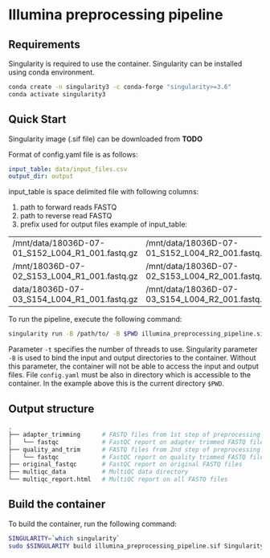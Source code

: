 # Illumina preprocessing pipeline


## Requirements 
Singularity is required to use the container. Singularity can be installed using conda environment. 

```bash
conda create -n singularity3 -c conda-forge "singularity>=3.6"
conda activate singularity3
```

## Quick Start
Singularity image (.sif file) can be downloaded from **TODO**

Format of config.yaml file is as follows:

```yaml
input_table: data/input_files.csv
output_dir: output
```
input_table is space delimited file with following columns:
1. path to forward reads FASTQ
2. path to reverse read FASTQ
3. prefix used for output files
example of input_table:

|                                                  |                                                   ||
|--------------------------------------------------|---------------------------------------------------|-|
| /mnt/data/18036D-07-01_S152_L004_R1_001.fastq.gz | 	/mnt/data/18036D-07-01_S152_L004_R2_001.fastq.gz |	Prefix1|
| /mnt/18036D-07-02_S153_L004_R1_001.fastq.gz      | 	/mnt/data/18036D-07-02_S153_L004_R2_001.fastq.gz |	Prefix2|
| data/18036D-07-03_S154_L004_R1_001.fastq.gz      | 	/mnt/data/18036D-07-03_S154_L004_R2_001.fastq.gz |	Prefix3|


To run the pipeline, execute the following command:

```bash
singularity run -B /path/to/ -B $PWD illumina_preprocessing_pipeline.sif -c config.yaml -t 20
````
Parameter `-t` specifies the number of threads to use. Singularity parameter `-B` is used to bind the input and output directories to the container. Without this parameter, the container will not be able to access the input and output files. File `config.yaml` must be also in directory which is accessible to the container. In the example above this is the current directory `$PWD`. 


## Output structure

```bash
.
├── adapter_trimming      # FASTQ files from 1st step of preprocessing
│   └── fastqc            # FastQC report on adapter trimmed FASTQ files
├── quality_and_trim      # FASTQ files from 2nd step of preprocessing
│   └── fastqc            # FastQC report on quality trimmed FASTQ files
├── original_fastqc       # FastQC report on original FASTQ files
├── multiqc_data          # MultiQC data directory 
└── multiqc_report.html   # MultiQC report on all FASTQ files

```


## Build the container

To build the container, run the following command:

```bash
SINGULARITY=`which singularity`
sudo $SINGULARITY build illumina_preprocessing_pipeline.sif Singularity
```